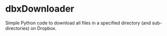 # dbxDownloader
Simple Python code to download all files in a specified directory (and sub-directories) on Dropbox.
